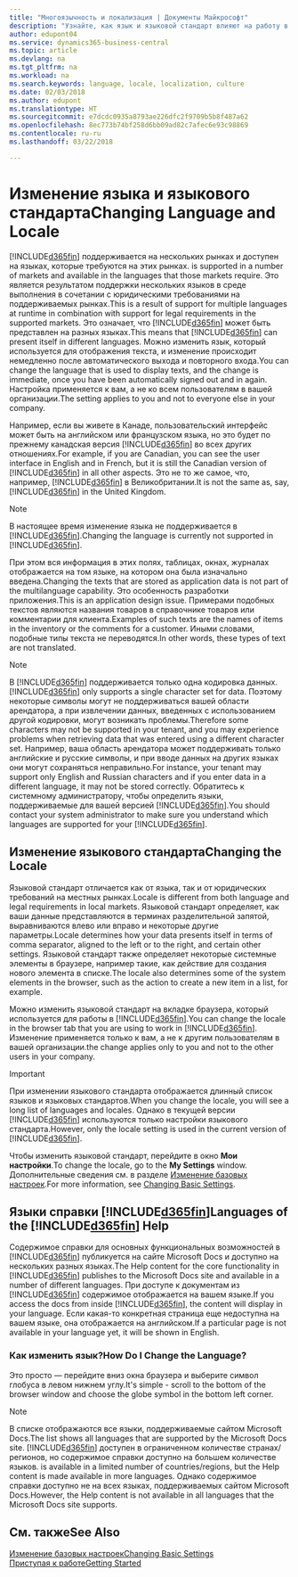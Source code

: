 ```yaml
---
title: "Многоязычность и локализация | Документы Майкрософт"
description: "Узнайте, как язык и языковой стандарт влияют на работу в Business Central."
author: edupont04
ms.service: dynamics365-business-central
ms.topic: article
ms.devlang: na
ms.tgt_pltfrm: na
ms.workload: na
ms.search.keywords: language, locale, localization, culture
ms.date: 02/03/2018
ms.author: edupont
ms.translationtype: HT
ms.sourcegitcommit: e7dcdc0935a8793ae226dfc2f9709b5b8f487a62
ms.openlocfilehash: 8ec773b74bf258d6bb09ad82c7afec6e93c98869
ms.contentlocale: ru-ru
ms.lasthandoff: 03/22/2018

---
```

# <a name="changing-language-and-locale"></a><span data-ttu-id="6ded6-103">Изменение языка и языкового стандарта</span><span class="sxs-lookup"><span data-stu-id="6ded6-103">Changing Language and Locale</span></span>
[!INCLUDE[d365fin](includes/d365fin_md.md)]<span data-ttu-id="6ded6-104"> поддерживается на нескольких рынках и доступен на языках, которые требуются на этих рынках.</span><span class="sxs-lookup"><span data-stu-id="6ded6-104"> is supported in a number of markets and available in the languages that those markets require.</span></span> <span data-ttu-id="6ded6-105">Это является результатом поддержки нескольких языков в среде выполнения в сочетании с юридическими требованиями на поддерживаемых рынках.</span><span class="sxs-lookup"><span data-stu-id="6ded6-105">This is a result of support for multiple languages at runtime in combination with support for legal requirements in the supported markets.</span></span> <span data-ttu-id="6ded6-106">Это означает, что [!INCLUDE[d365fin](includes/d365fin_md.md)] может быть представлен на разных языках.</span><span class="sxs-lookup"><span data-stu-id="6ded6-106">This means that [!INCLUDE[d365fin](includes/d365fin_md.md)] can present itself in different languages.</span></span> <span data-ttu-id="6ded6-107">Можно изменить язык, который используется для отображения текста, и изменение происходит немедленно после автоматического выхода и повторного входа.</span><span class="sxs-lookup"><span data-stu-id="6ded6-107">You can change the language that is used to display texts, and the change is immediate, once you have been automatically signed out and in again.</span></span> <span data-ttu-id="6ded6-108">Настройка применяется к вам, а не ко всем пользователям в вашей организации.</span><span class="sxs-lookup"><span data-stu-id="6ded6-108">The setting applies to you and not to everyone else in your company.</span></span>  

<span data-ttu-id="6ded6-109">Например, если вы живете в Канаде, пользовательский интерфейс может быть на английском или французском языка, но это будет по прежнему канадская версия [!INCLUDE[d365fin](includes/d365fin_md.md)] во всех других отношениях.</span><span class="sxs-lookup"><span data-stu-id="6ded6-109">For example, if you are Canadian, you can see the user interface in English and in French, but it is still the Canadian version of [!INCLUDE[d365fin](includes/d365fin_md.md)] in all other aspects.</span></span> <span data-ttu-id="6ded6-110">Это не то же самое, что, например, [!INCLUDE[d365fin](includes/d365fin_md.md)] в Великобритании.</span><span class="sxs-lookup"><span data-stu-id="6ded6-110">It is not the same as, say, [!INCLUDE[d365fin](includes/d365fin_md.md)] in the United Kingdom.</span></span>  

> [!NOTE]  
>  <span data-ttu-id="6ded6-111">В настоящее время изменение языка не поддерживается в [!INCLUDE[d365fin](includes/d365fin_md.md)].</span><span class="sxs-lookup"><span data-stu-id="6ded6-111">Changing the language is currently not supported in [!INCLUDE[d365fin](includes/d365fin_md.md)].</span></span>

<span data-ttu-id="6ded6-112">При этом вся информация в этих полях, таблицах, окнах, журналах отображается на том языке, на котором она была изначально введена.</span><span class="sxs-lookup"><span data-stu-id="6ded6-112">Changing the texts that are stored as application data is not part of the multilanguage capability.</span></span> <span data-ttu-id="6ded6-113">Это особенность разработки приложения.</span><span class="sxs-lookup"><span data-stu-id="6ded6-113">This is an application design issue.</span></span> <span data-ttu-id="6ded6-114">Примерами подобных текстов являются названия товаров в справочнике товаров или комментарии для клиента.</span><span class="sxs-lookup"><span data-stu-id="6ded6-114">Examples of such texts are the names of items in the inventory or the comments for a customer.</span></span> <span data-ttu-id="6ded6-115">Иными словами, подобные типы текста не переводятся.</span><span class="sxs-lookup"><span data-stu-id="6ded6-115">In other words, these types of text are not translated.</span></span>  

> [!NOTE]  
>  <span data-ttu-id="6ded6-116">В [!INCLUDE[d365fin](includes/d365fin_md.md)] поддерживается только одна кодировка данных.</span><span class="sxs-lookup"><span data-stu-id="6ded6-116">[!INCLUDE[d365fin](includes/d365fin_md.md)] only supports a single character set for data.</span></span> <span data-ttu-id="6ded6-117">Поэтому некоторые символы могут не поддерживаться вашей области арендатора, а при извлечении данных, введенных с использованием другой кодировки, могут возникать проблемы.</span><span class="sxs-lookup"><span data-stu-id="6ded6-117">Therefore some characters may not be supported in your tenant, and you may experience problems when retrieving data that was entered using a different character set.</span></span> <span data-ttu-id="6ded6-118">Например, ваша область арендатора может поддерживать только английские и русские символы, и при вводе данных на других языках они могут сохраняться неправильно.</span><span class="sxs-lookup"><span data-stu-id="6ded6-118">For instance, your tenant may support only English and Russian characters and if you enter data in a different language, it may not be stored correctly.</span></span> <span data-ttu-id="6ded6-119">Обратитесь к системному администратору, чтобы определить языки, поддерживаемые для вашей версией [!INCLUDE[d365fin](includes/d365fin_md.md)].</span><span class="sxs-lookup"><span data-stu-id="6ded6-119">You should contact your system administrator to make sure you understand which languages are supported for your [!INCLUDE[d365fin](includes/d365fin_md.md)].</span></span>  

## <a name="changing-the-locale"></a><span data-ttu-id="6ded6-120">Изменение языкового стандарта</span><span class="sxs-lookup"><span data-stu-id="6ded6-120">Changing the Locale</span></span>
<span data-ttu-id="6ded6-121">Языковой стандарт отличается как от языка, так и от юридических требований на местных рынках.</span><span class="sxs-lookup"><span data-stu-id="6ded6-121">Locale is different from both language and legal requirements in local markets.</span></span> <span data-ttu-id="6ded6-122">Языковой стандарт определяет, как ваши данные представляются в терминах разделительной запятой, выравниваются влево или вправо и некоторые другие параметры.</span><span class="sxs-lookup"><span data-stu-id="6ded6-122">Locale determines how your data presents itself in terms of comma separator, aligned to the left or to the right, and certain other settings.</span></span> <span data-ttu-id="6ded6-123">Языковой стандарт также определяет некоторые системные элементы в браузере, например такие, как действие для создания нового элемента в списке.</span><span class="sxs-lookup"><span data-stu-id="6ded6-123">The locale also determines some of the system elements in the browser, such as the action to create a new item in a list, for example.</span></span>  

<span data-ttu-id="6ded6-124">Можно изменить языковой стандарт на вкладке браузера, который используется для работы в [!INCLUDE[d365fin](includes/d365fin_md.md)].</span><span class="sxs-lookup"><span data-stu-id="6ded6-124">You can change the locale in the browser tab that you are using to work in [!INCLUDE[d365fin](includes/d365fin_md.md)].</span></span> <span data-ttu-id="6ded6-125">Изменение применяется только к вам, а не к другим пользователям в вашей организации.</span><span class="sxs-lookup"><span data-stu-id="6ded6-125">the change applies only to you and not to the other users in your company.</span></span>  

> [!IMPORTANT]  
>  <span data-ttu-id="6ded6-126">При изменении языкового стандарта отображается длинный список языков и языковых стандартов.</span><span class="sxs-lookup"><span data-stu-id="6ded6-126">When you change the locale, you will see a long list of languages and locales.</span></span> <span data-ttu-id="6ded6-127">Однако в текущей версии [!INCLUDE[d365fin](includes/d365fin_md.md)] используются только настройки языкового стандарта.</span><span class="sxs-lookup"><span data-stu-id="6ded6-127">However, only the locale setting is used in the current version of [!INCLUDE[d365fin](includes/d365fin_md.md)].</span></span>  

<span data-ttu-id="6ded6-128">Чтобы изменить языковой стандарт, перейдите в окно **Мои настройки**.</span><span class="sxs-lookup"><span data-stu-id="6ded6-128">To change the locale, go to the **My Settings** window.</span></span> <span data-ttu-id="6ded6-129">Дополнительные сведения см. в разделе [Изменение базовых настроек](ui-change-basic-settings.md).</span><span class="sxs-lookup"><span data-stu-id="6ded6-129">For more information, see [Changing Basic Settings](ui-change-basic-settings.md).</span></span>  

## <a name="languages-of-the-included365finincludesd365finmdmd-help"></a><span data-ttu-id="6ded6-130">Языки справки [!INCLUDE[d365fin](includes/d365fin_md.md)]</span><span class="sxs-lookup"><span data-stu-id="6ded6-130">Languages of the [!INCLUDE[d365fin](includes/d365fin_md.md)] Help</span></span>
<span data-ttu-id="6ded6-131">Содержимое справки для основных функциональных возможностей в [!INCLUDE[d365fin](includes/d365fin_md.md)] публикуется на сайте Microsoft Docs и доступно на нескольких разных языках.</span><span class="sxs-lookup"><span data-stu-id="6ded6-131">The Help content for the core functionality in [!INCLUDE[d365fin](includes/d365fin_md.md)] publishes to the Microsoft Docs site and available in a number of different languages.</span></span> <span data-ttu-id="6ded6-132">При доступе к документам из [!INCLUDE[d365fin](includes/d365fin_md.md)] содержимое отображается на вашем языке.</span><span class="sxs-lookup"><span data-stu-id="6ded6-132">If you access the docs from inside [!INCLUDE[d365fin](includes/d365fin_md.md)], the content will display in your language.</span></span> <span data-ttu-id="6ded6-133">Если какая-то конкретная страница еще недоступна на вашем языке, она отображается на английском.</span><span class="sxs-lookup"><span data-stu-id="6ded6-133">If a particular page is not available in your language yet, it will be shown in English.</span></span>

### <a name="how-do-i-change-the-language"></a><span data-ttu-id="6ded6-134">Как изменить язык?</span><span class="sxs-lookup"><span data-stu-id="6ded6-134">How Do I Change the Language?</span></span>
<span data-ttu-id="6ded6-135">Это просто — перейдите вниз окна браузера и выберите символ глобуса в левом нижнем углу.</span><span class="sxs-lookup"><span data-stu-id="6ded6-135">It's simple - scroll to the bottom of the browser window and choose the globe symbol in the bottom left corner.</span></span>

> [!NOTE]  
> <span data-ttu-id="6ded6-136">В списке отображаются все языки, поддерживаемые сайтом Microsoft Docs.</span><span class="sxs-lookup"><span data-stu-id="6ded6-136">The list shows all languages that are supported by the Microsoft Docs site.</span></span> [!INCLUDE[d365fin](includes/d365fin_md.md)]<span data-ttu-id="6ded6-137"> доступен в ограниченном количестве странах/регионов, но содержимое справки доступно на большем количестве языков.</span><span class="sxs-lookup"><span data-stu-id="6ded6-137"> is available in a limited number of countries/regions, but the Help content is made available in more languages.</span></span> <span data-ttu-id="6ded6-138">Однако содержимое справки доступно не на всех языках, поддерживаемых сайтом Microsoft Docs.</span><span class="sxs-lookup"><span data-stu-id="6ded6-138">However, the Help content is not available in all languages that the Microsoft Docs site supports.</span></span>

## <a name="see-also"></a><span data-ttu-id="6ded6-139">См. также</span><span class="sxs-lookup"><span data-stu-id="6ded6-139">See Also</span></span>  
[<span data-ttu-id="6ded6-140">Изменение базовых настроек</span><span class="sxs-lookup"><span data-stu-id="6ded6-140">Changing Basic Settings</span></span>](ui-change-basic-settings.md)  
[<span data-ttu-id="6ded6-141">Приступая к работе</span><span class="sxs-lookup"><span data-stu-id="6ded6-141">Getting Started</span></span>](product-get-started.md)  


